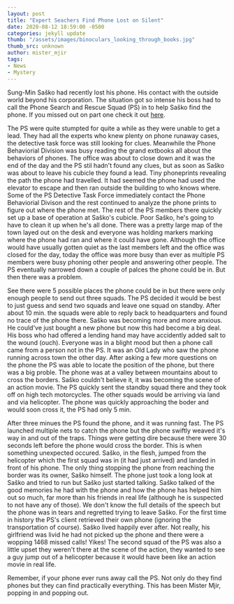 ```yaml
---
layout: post
title: "Expert Seachers Find Phone Lost on Silent"
date: 2020-08-12 18:59:00 -0500
categories: jekyll update
thumb: "/assets/images/binoculars_looking_through_books.jpg"
thumb_src: unknown
author: mister_mjir
tags:
- News
- Mystery
---
```


Sung-Min Saško had recently lost his phone. His contact with the outside world beyond his corporation. The situation got so intense his boss had to call the Phone Search
and Rescue Squad (PS) in to help Saško find the phone. If you missed out on part one check it out
[here](https://hecrenews.github.io/jekyll/update/2020/08/10/phone-on-silent-lost-searchers-cannot-find.html).

The PS were quite stumpted for quite a while as they were unable to get a lead. They had all the experts who knew plenty on phone runaway cases, the detective task
force was still looking for clues. Meanwhile the Phone Behaviorial Division was busy reading the grand extbooks all about the behaviors of phones. The office was about
to close down and it was the end of the day and the PS stil hadn't found any clues, but as soon as Saško was about to leave his cubicle they found a lead. Tiny
phoneprints revealing the path the phone had travelled. It had seemed the phone had used the elevator to escape and then ran outside the building to who knows where.
Some of the PS Detective Task Force immediately contact the Phone Behaviorial Divison and the rest continued to analyze the phone prints to figure out where the phone
met. The rest of the PS members there quickly set up a base of operation at Saško's cubicle. Poor Saško, he's going to have to clean it up when he's all done. There
was a pretty large map of the town layed out on the desk and everyone was holding markers marking where the phone had ran and where it could have gone. Although the
office would have usually gotten quiet as the last members left and the office was closed for the day, today the office was more busy than ever as multiple PS members
were busy phoning other people and answering other people. The PS eventually narrowed down a couple of palces the phone could be in. But then there was a problem.

See there were 5 possible places the phone could be in but there were only enough people to send out three squads. The PS decided it would be best to just guess
and send two squads and leave one squad on standby. After about 10 min. the squads were able to reply back to headquarters and found no trace of the phone there. Saško
was becoming more and more anxious. He could've just bought a new phone but now this had become a big deal. His boss who had offered a lending hand may have accidently
added salt to the wound (ouch). Everyone was in a blight mood but then a phone call came from a person not in the PS. It was an Old Lady who saw the phone running across
town the other day. After asking a few more questions on the phone the PS was able to locate the position of the phone, but there was a big proble. The phone was at
a valley between mountains about to cross the borders. Saško couldn't believe it, it was becoming the scene of an action movie. The PS quickly sent the standby squad
there and they took off on high tech motorcycles. The other squads would be arriving via land and via helicopter. The phone was quickly approaching the boder and would
soon cross it, the PS had only 5 min.

After three minues the PS found the phone, and it was running fast. The PS launched multiple nets to catch the phone but the phone swiftly weaved it's way in and out
of the traps. Things were getting dire because there were 30 seconds left before the phone would cross the border. This is when something unexpected occured. Saško,
in the flesh, jumped from the helicopter which the first squad was in (it had just arrived) and landed in front of his phone. The only thing stopping the phone from
reaching the border was its owner, Saško himself. The phone just took a long look at Saško and tried to run but Saško just started talking. Saško talked of the good
memories he had with the phone and how the phone has helped him out so much, far more than his friends in real life (although he is suspected to not have any of
those). We don't know the full details of the speech but the phone was in tears and regretted trying to leave Saško. For the first time in history the PS's client
retrieved their own phone (ignoring the transportation of course). Saško lived happily ever after. Not really, his girlfriend was livid he had not picked up the
phone and there were a wopping 1468 missed calls! Yikes! The second squad of the PS was also a little upset they weren't there at the scene of the action, they wanted
to see a guy jump out of a helicopter because it would have been like an action movie in real life.

Remember, if your phone ever runs away call the PS. Not only do they find phones but they can find practically everything. This has been Mister Mjir, popping in and
popping out.
